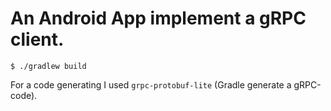 # An Android App implement a gRPC client.

```
$ ./gradlew build
```

For a code generating I used `grpc-protobuf-lite` (Gradle generate a gRPC-code).
